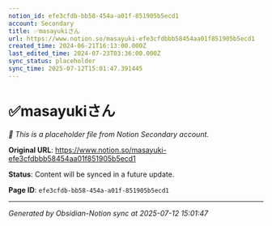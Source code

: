```yaml
---
notion_id: efe3cfdb-bb58-454a-a01f-851905b5ecd1
account: Secondary
title: ✅masayukiさん
url: https://www.notion.so/masayuki-efe3cfdbbb58454aa01f851905b5ecd1
created_time: 2024-06-21T16:13:00.000Z
last_edited_time: 2024-07-23T03:36:00.000Z
sync_status: placeholder
sync_time: 2025-07-12T15:01:47.391445
---
```


# ✅masayukiさん

*🔄 This is a placeholder file from Notion Secondary account.*

**Original URL**: https://www.notion.so/masayuki-efe3cfdbbb58454aa01f851905b5ecd1

**Status**: Content will be synced in a future update.

**Page ID**: `efe3cfdb-bb58-454a-a01f-851905b5ecd1`

---

*Generated by Obsidian-Notion sync at 2025-07-12 15:01:47*
